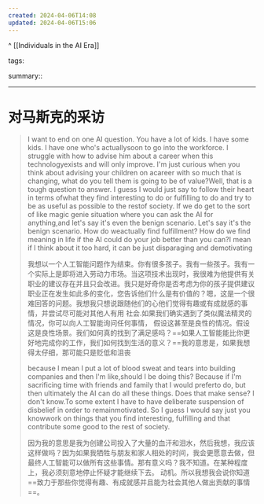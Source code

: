 ```yaml
---
created: 2024-04-06T14:08
updated: 2024-04-06T15:06
---
```

^ [[Individuals in the AI Era]] 

tags: 

summary:: 

---

# 对马斯克的采访

> I want to end on one AI question. You have a lot of kids. I have some kids. I have one who's actuallysoon to go into the workforce. I struggle with how to advise him about a career when this technologyexists and will only improve. I'm just curious when you think about advising your children on acareer with so much that is changing, what do you tell them is going to be of value?Well, that is a tough question to answer. I guess I would just say to follow their heart in terms ofwhat they find interesting to do or fulfilling to do and try to be as useful as possible to the restof society. If we do get to the sort of like magic genie situation where you can ask the AI for anything,and let's say it's even the benign scenario. Let's say it's the benign scenario. How do weactually find fulfillment? How do we find meaning in life if the AI could do your job better than you can?I mean if I think about it too hard, it can be just disparaging and demotivating 
> 
> 我想以一个人工智能问题作为结束。你有很多孩子。我有一些孩子。我有一个实际上是即将进入劳动力市场。当这项技术出现时，我很难为他提供有关职业的建议存在并且只会改进。我只是好奇你是否考虑为你的孩子提供建议职业正在发生如此多的变化，您告诉他们什么是有价值的？嗯，这是一个很难回答的问题。我想我只想说跟随他们的心他们觉得有趣或有成就感的事情，并尝试尽可能对其他人有用 社会.如果我们确实遇到了类似魔法精灵的情况，你可以向人工智能询问任何事情， 假设这甚至是良性的情况。假设这是良性场景。我们如何真的找到了满足感吗？==如果人工智能能比你更好地完成你的工作，我们如何找到生活的意义？==我的意思是，如果我想得太仔细，那可能只是贬低和沮丧 
> 
> because I mean I put a lot of blood sweat and tears into building companies and then I'm like,should I be doing this? Because if I'm sacrificing time with friends and family that I would preferto do, but then ultimately the AI can do all these things. Does that make sense? I don't know.To some extent I have to have deliberate suspension of disbelief in order to remainmotivated. So I guess I would say just you knowwork on things that you find interesting, fulfilling and that contribute some good to the rest of society. 
> 
> 因为我的意思是我为创建公司投入了大量的血汗和泪水，然后我想，我应该这样做吗？因为如果我牺牲与朋友和家人相处的时间，我会更愿意去做，但最终人工智能可以做所有这些事情。那有意义吗？我不知道。在某种程度上，我必须刻意地停止怀疑才能继续下去。 动机。所以我想我会说你知道==致力于那些你觉得有趣、有成就感并且能为社会其他人做出贡献的事情==。




